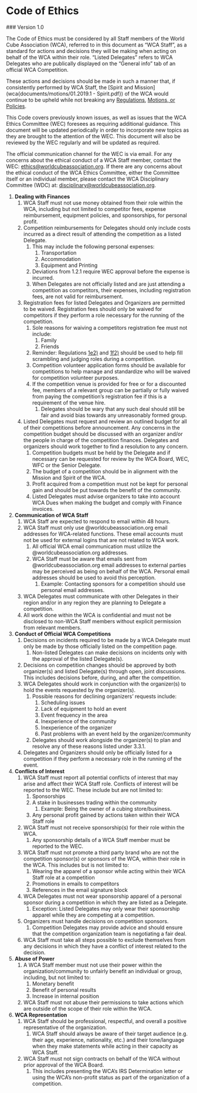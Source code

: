 # Code of Ethics
<div class="version">
### Version 1.0
</div>

The Code of Ethics must be considered by all Staff members of the World Cube Association (WCA), referred to in this document as “WCA Staff”, as a standard for actions and decisions they will be making when acting on behalf of the WCA within their role. “Listed Delegates” refers to WCA Delegates who are publically displayed on the “General info” tab of an official WCA Competition.

These actions and decisions should be made in such a manner that, if consistently performed by WCA Staff, the [Spirit and Mission](wca{documents/motions/01.2019.1 - Spirit.pdf}) of the WCA would continue to be upheld while not breaking any [Regulations](wca{regulations}), [Motions, or Policies](wca{documents}).

This Code covers previously known issues, as well as issues that the WCA Ethics Committee (WEC) foresees as requiring additional guidance. This document will be updated periodically in order to incorporate new topics as they are brought to the attention of the WEC. This document will also be reviewed by the WEC regularly and will be updated as required.

The official communication channel for the WEC is via email. For any concerns about the ethical conduct of a WCA Staff member, contact the WEC: [ethics@worldcubeassociation.org](mailto:ethics@worldcubeassociation.org). If there are any concerns about the ethical conduct of the WCA Ethics Committee, either the Committee itself or an individual member, please contact the WCA Disciplinary Committee (WDC) at: [disciplinary@worldcubeassociation.org](mailto:disciplinary@worldcubeassociation.org).

<div class="page-break"></div>

1. **Dealing with Finances**
   1. WCA Staff must not use money obtained from their role within the WCA, including but not limited to competitor fees, expense reimbursement, equipment policies, and sponsorships, for personal profit.
   2. Competition reimbursements for Delegates should only include costs incurred as a direct result of attending the competition as a listed Delegate.
      1. This may include the following personal expenses:
         1. Transportation
         2. Accommodation
         3. Equipment and Printing
      2. Deviations from 1.2.1 require WEC approval before the expense is incurred.
      3. When Delegates are not officially listed and are just attending a competition as competitors, their expenses, including registration fees, are not valid for reimbursement.
   3. Registration fees for listed Delegates and Organizers are permitted to be waived. Registration fees should only be waived for competitors if they perform a role necessary for the running of the competition.
      1. Sole reasons for waiving a competitors registration fee must not include:
         1. Family
         2. Friends
      2. Reminder: Regulations [1e2)](wca{regulations/#1e2}) and [1f2)](wca{regulations/#1f2}) should be used to help  fill scrambling and judging roles during a competition.
      3. Competition volunteer application forms should be available for competitions to help manage and standardize who will be waived for competition volunteer purposes.
      4. If the competition venue is provided for free or for a discounted fee, members of a relevant group can be partially or fully waived from paying the competition’s registration fee if this is a requirement of the venue hire.
         1. Delegates should be wary that any such deal should still be fair and avoid bias towards any unreasonably formed group.
   4. Listed Delegates must request and review an outlined budget for all of their competitions before announcement. Any concerns in the competition budget should be discussed with an organizer and/or the people in charge of the competition finances. Delegates and organizers should work together to find a resolution to any concern.
      1. Competition budgets must be held by the Delegate and if necessary can be requested for review by the WCA Board, WEC, WFC or the Senior Delegate.
      2. The budget of a competition should be in alignment with the Mission and Spirit of the WCA.
      3. Profit acquired from a competition must not be kept for personal gain and should be put towards the benefit of the community.
      4. Listed Delegates must advise organizers to take into account WCA Dues when making the budget and comply with Finance invoices.
2. **Communication of WCA Staff**
   1. WCA Staff are expected to respond to email within 48 hours.
   2. WCA Staff must only use @worldcubeassociation.org email addresses for WCA-related functions. These email accounts must not be used for external logins that are not related to WCA work.
      1. All official WCA email communication must utilize the @worldcubeassociation.org addresses.
      2. WCA Staff must be aware that emails sent from @worldcubeassociation.org email addresses to external parties may be perceived as being on behalf of the WCA. Personal email addresses should be used to avoid this perception.
         1. Example: Contacting sponsors for a competition should use personal email addresses.
   3. WCA Delegates must communicate with other Delegates in their region and/or in any region they are planning to Delegate a competition.
   4. All work done within the WCA is confidential and must not be disclosed to non-WCA Staff members without explicit permission from relevant members.
3. **Conduct of Official WCA Competitions**
   1. Decisions on incidents required to be made by a WCA Delegate must only be made by those officially listed on the competition page.
      1. Non-listed Delegates can make decisions on incidents only with the approval of the listed Delegate(s).
   2. Decisions on competition changes should be approved by both organizer(s) and listed Delegate(s) through open, joint discussions. This includes decisions before, during, and after the competition.
   3. WCA Delegates should work in conjunction with the organizer(s) to hold the events requested by the organizer(s).
      1. Possible reasons for declining organizers’ requests include:
         1. Scheduling issues
         2. Lack of equipment to hold an event
         3. Event frequency in the area
         4. Inexperience of the community
         5. Inexperience of the organizer
         6. Past problems with an event held by the organizer/community
      2. Delegates should work alongside the organizer(s) to plan and resolve any of these reasons listed under 3.3.1.
   4. Delegates and Organizers should only be officially listed for a competition if they perform a necessary role in the running of the event.
4. **Conflicts of Interest**
   1. WCA Staff must report all potential conflicts of interest that may arise and affect their WCA Staff role. Conflicts of interest will be reported to the WEC. These include but are not limited to:
      1. Sponsorships
      2. A stake in businesses trading within the community
         1. Example: Being the owner of a cubing store/business.
      3. Any personal profit gained by actions taken within their WCA Staff role
   2. WCA Staff must not receive sponsorship(s) for their role within the WCA.
      1. Any sponsorship details of a WCA Staff member must be reported to the WEC.
   3. WCA Staff must not promote a third party brand who are not the competition sponsor(s) or sponsors of the WCA, within their role in the WCA. This includes but is not limited to:
      1. Wearing the apparel of a sponsor while acting within their WCA Staff role at a competition
      2. Promotions in emails to competitors
      3. References in the email signature block
   4. WCA Delegates must not wear sponsorship apparel of a personal sponsor during a competition in which they are listed as a Delegate.
      1. Exception: Listed Delegates may only wear their sponsorship apparel while they are competing at a competition.
   5. Organizers must handle decisions on competition sponsors.
      1. Competition Delegates may provide advice and should ensure that the competition organization team is negotiating a fair deal.
   6. WCA Staff must take all steps possible to exclude themselves from any decisions in which they have a conflict of interest related to the decision.
5. **Abuse of Power**
   1. A WCA Staff member must not use their power within the organization/community to unfairly benefit an individual or group, including, but not limited to:
      1. Monetary benefit
      2. Benefit of personal results
      3. Increase in internal position
   2. WCA Staff must not abuse their permissions to take actions which are outside of the scope of their role within the WCA.
6. **WCA Representation**
   1. WCA Staff should be professional, respectful, and overall a positive representative of the organization.
      1. WCA Staff should always be aware of their target audience (e.g. their age, experience, nationality, etc.) and their tone/language when they make statements while acting in their capacity as WCA Staff.
   2. WCA Staff must not sign contracts on behalf of the WCA without prior approval of the WCA Board.
      1. This includes presenting the WCA’s IRS Determination letter or using the WCA’s non-profit status as part of the organization of a competition.
